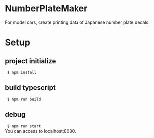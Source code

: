 # NumberPlateMaker
For model cars, create printing data of Japanese number plate decals.

# Setup
## project initialize
``` $ npm install```

## build typescript
``` $ npm run build```

## debug
``` $ npm run start```  
You can access to localhost:8080.

